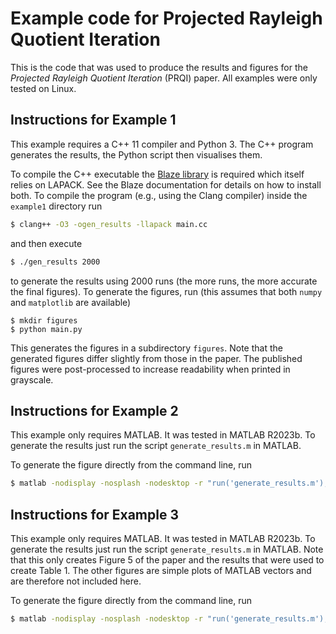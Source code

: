 # Example code for Projected Rayleigh Quotient Iteration

This is the code that was used to produce the results and figures for the _Projected Rayleigh Quotient Iteration_ (PRQI) paper. All examples were only tested on Linux.

## Instructions for Example 1
This example requires a C++ 11 compiler and Python 3. The C++ program generates the results, the Python script then visualises them. 

To compile the C++ executable the [Blaze library](https://bitbucket.org/blaze-lib/blaze) is required which itself relies on LAPACK. See the Blaze documentation for details on how to install both. To compile the program (e.g., using the Clang compiler) inside the `example1` directory run
```bash
$ clang++ -O3 -ogen_results -llapack main.cc
```
and then execute
```bash
$ ./gen_results 2000
```
to generate the results using 2000 runs (the more runs, the more accurate the final figures). To generate the figures, run (this assumes that both `numpy` and `matplotlib` are available)
```
$ mkdir figures
$ python main.py
```
This generates the figures in a subdirectory `figures`. Note that the generated figures differ slightly from those in the paper. The published figures were post-processed to increase readability when printed in grayscale. 

## Instructions for Example 2
This example only requires MATLAB. It was tested in MATLAB R2023b. To generate the results just run the script `generate_results.m` in MATLAB.

To generate the figure directly from the command line, run
```bash
$ matlab -nodisplay -nosplash -nodesktop -r "run('generate_results.m');exit;"
```

## Instructions for Example 3
This example only requires MATLAB. It was tested in MATLAB R2023b. To generate the results just run the script `generate_results.m` in MATLAB. Note that this only creates Figure 5 of the paper and the results that were used to create Table 1. The other figures are simple plots of MATLAB vectors and are therefore not included here. 

To generate the figure directly from the command line, run
```bash
$ matlab -nodisplay -nosplash -nodesktop -r "run('generate_results.m');exit;"
```
